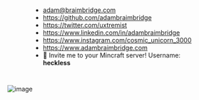 <div style="padding:1em 4em;">
	<ul>
		<li><a href="mailto:adam@braimbridge.com">adam@braimbridge.com</a></li>
		<li><a href="https://github.com/adambraimbridge">https://github.com/adambraimbridge</a></li>
		<li><a href="https://twitter.com/uxtremist">https://twitter.com/uxtremist</a></li>
		<li><a href="https://www.linkedin.com/in/adambraimbridge">https://www.linkedin.com/in/adambraimbridge</a></li>
		<li><a href="https://www.instagram.com/cosmic_unicorn_3000">https://www.instagram.com/cosmic_unicorn_3000</a></li>
		<li><a href="https://www.adambraimbridge.com">https://www.adambraimbridge.com</a></li>
		<li>🦄 Invite me to your Mincraft server! Username: <strong>heckless</strong></li>
	</ul>  
</div>

![image](https://user-images.githubusercontent.com/224547/67929440-3ea27f80-fbb5-11e9-9412-59235cbe4487.png)
